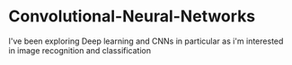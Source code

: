 # Convolutional-Neural-Networks

I've been exploring Deep learning and CNNs in particular as i'm interested in image recognition and classification
